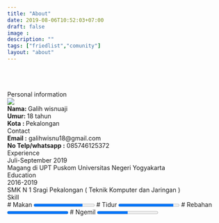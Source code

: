 ```yaml
---
title: "About"
date: 2019-08-06T10:52:03+07:00
draft: false
image :
description: ""
tags: ["friedlist","comunity"]
layout: "about"
---
```


<div class="column is-8">
<div class="container">
    <div class="is-hidden-tablet"><br/><br></div>
    <br/>
    <div class="tile is-ancestor">
    <div class="tile is-parent">
    <div class="tile is-child">
    <div class="is-size-3  portofolio-heading">
        Personal information
            </div>
            <div class="media portofolio-item mbuh">
            <div class="media-left">
            <img src="https://avatars.githubusercontent.com/u/46141275" class="gambar-teman">
            </div>
            <div class="media-content">
            <strong>
                Nama:
            </strong>
            Galih wisnuaji
            <br/>
            <strong>
            Umur:
                </strong>
               18 tahun
               <br/>
                <strong>
                Kota :
                    </strong>
                   Pekalongan
            </div>
            </div>
            </div>
            </div>
<div class="tile is-parent">
<div class="tile is-child">
<div class="is-size-3 portofolio-heading">
    Contact
 </div>
 <div class="portofolio-item">
<strong><i class="fa fa-envelope"></i> Email :</strong> galihwisnu18@gmail.com
<br/>
<strong><i class="fa fa-phone"></i> No Telp/whatsapp :</strong> 085746125372
<br>
<div class="is-size-5">
    <a href="facebook.com"><i class="fab fa-facebook has-text-info"></i></a>
    <a href="https:/t.me/Xzxt"><i class="fab fa-telegram has-text-grey"></i></a>
    <a href="facebook.com"><i class="fab fa-instagram has-text-danger"></i></a>
    <a href="facebook.com"><i class="fab fa-twitter has-text-success"></i></a>
    <a href="facebook.com"><i class="fab fa-linkedin"></i></a>
    <a href="https://github.com/galihx11"><i class="fab fa-github has-text-grey-light"></i></a>
    </div>
</div>
</div>
</div>
</div>
<div class="tile is-ancestor">
        <div class="tile is-parent">
            <div class="tile is-child">
    <div class="is-size-3 portofolio-heading">
    Experience
    </div>
    <div class="portofolio-item">
    <div class="has-text-weight-bold">Juli-September 2019</div>
    Magang di UPT Puskom Universitas Negeri Yogyakarta
    </div>
    <div class="is-size-3 portofolio-heading">
            Education
            </div>
            <div class="portofolio-item">
            <div class="has-text-weight-bold">
    2016-2019
    </div>
    SMK N 1 Sragi Pekalongan ( Teknik Komputer dan Jaringan )
    </div>
    <div class="is-size-3 portofolio-heading">
            Skill
            </div>
   <div class="has-text-weight-bold portofolio-item">
    # Makan
   <progress class="progress is-primary is-small" value="80" max="100">80%</progress>
   # Tidur
   <progress class="progress is-info is-small" value="90" max="100">90%</progress>
   # Rebahan
   <progress class="progress is-success is-small" value="100" max="100">100%</progress>
   # Ngemil
   <progress class="progress is-danger is-small" value="50" max="100">100%</progress>
   </div>
    </div>
    </div>
    </div>

